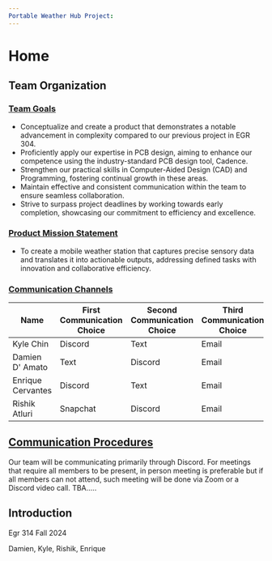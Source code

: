 ```yaml
---
Portable Weather Hub Project:
---
```


# Home
## Team Organization
### <u>Team Goals</u>
- Conceptualize and create a product that demonstrates a notable advancement in complexity compared to our previous project in EGR 304.
- Proficiently apply our expertise in PCB design, aiming to enhance our competence using the industry-standard PCB design tool, Cadence.
- Strengthen our practical skills in Computer-Aided Design (CAD) and Programming, fostering continual growth in these areas.
- Maintain effective and consistent communication within the team to ensure seamless collaboration.
- Strive to surpass project deadlines by working towards early completion, showcasing our commitment to efficiency and excellence.

### <u>Product Mission Statement</u>
- To create a mobile weather station that captures precise sensory data and translates it into actionable outputs, addressing defined tasks with innovation and collaborative efficiency.

### <u> Communication Channels</u>
| Name              | First Communication Choice | Second Communication Choice | Third Communication Choice |
|-------------------|----------------------------|-----------------------------|----------------------------|
| Kyle Chin         | Discord                    | Text                        | Email                      |
| Damien D' Amato   | Text                       | Discord                     | Email                      |
| Enrique Cervantes | Discord                    | Text                        | Email                      |
| Rishik Atluri     | Snapchat                   | Discord                     | Email                      |

## <u> Communication Procedures </u>
Our team will be communicating primarily through Discord. For meetings that require all members to be present, in person meeting is preferable but if all members can not attend, such meeting will be done via Zoom or a Discord video call.
TBA.....


## Introduction
Egr 314 Fall 2024

Damien, Kyle, Rishik, Enrique
